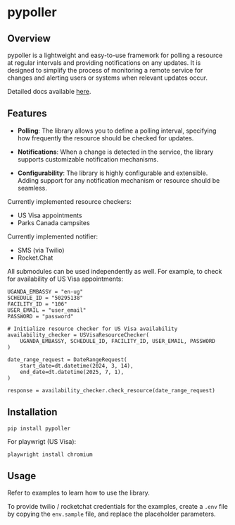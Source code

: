 # pypoller

## Overview

pypoller is a lightweight and easy-to-use framework for polling a resource at regular intervals and providing notifications on any updates. It is designed to simplify the process of monitoring a remote service for changes and alerting users or systems when relevant updates occur.

Detailed docs available [here](https://www.mohitc.com/pypoller/docs/).

## Features

- **Polling**: The library allows you to define a polling interval, specifying how frequently the resource should be checked for updates.

- **Notifications**: When a change is detected in the service, the library supports customizable notification mechanisms.
- **Configurability**: The library is highly configurable and extensible. Adding support for any notification mechanism or resource should be seamless.

Currently implemented resource checkers:
- US Visa appointments
- Parks Canada campsites

Currently implemented notifier:
- SMS (via Twilio)
- Rocket.Chat

All submodules can be used independently as well. For example, to check for availability of US Visa appointments:

```
UGANDA_EMBASSY = "en-ug"
SCHEDULE_ID = "50295138"
FACILITY_ID = "106"
USER_EMAIL = "user_email"
PASSWORD = "password"

# Initialize resource checker for US Visa availability
availability_checker = USVisaResourceChecker(
    UGANDA_EMBASSY, SCHEDULE_ID, FACILITY_ID, USER_EMAIL, PASSWORD
)

date_range_request = DateRangeRequest(
    start_date=dt.datetime(2024, 3, 14),
    end_date=dt.datetime(2025, 7, 1),
)

response = availability_checker.check_resource(date_range_request)
```
## Installation

`pip install pypoller`

For playwrigt (US Visa):

`playwright install chromium`

## Usage
Refer to examples to learn how to use the library.

To provide twilio / rocketchat credentials for the examples, create a `.env` file by copying the `env.sample` file, and replace the placeholder parameters.
